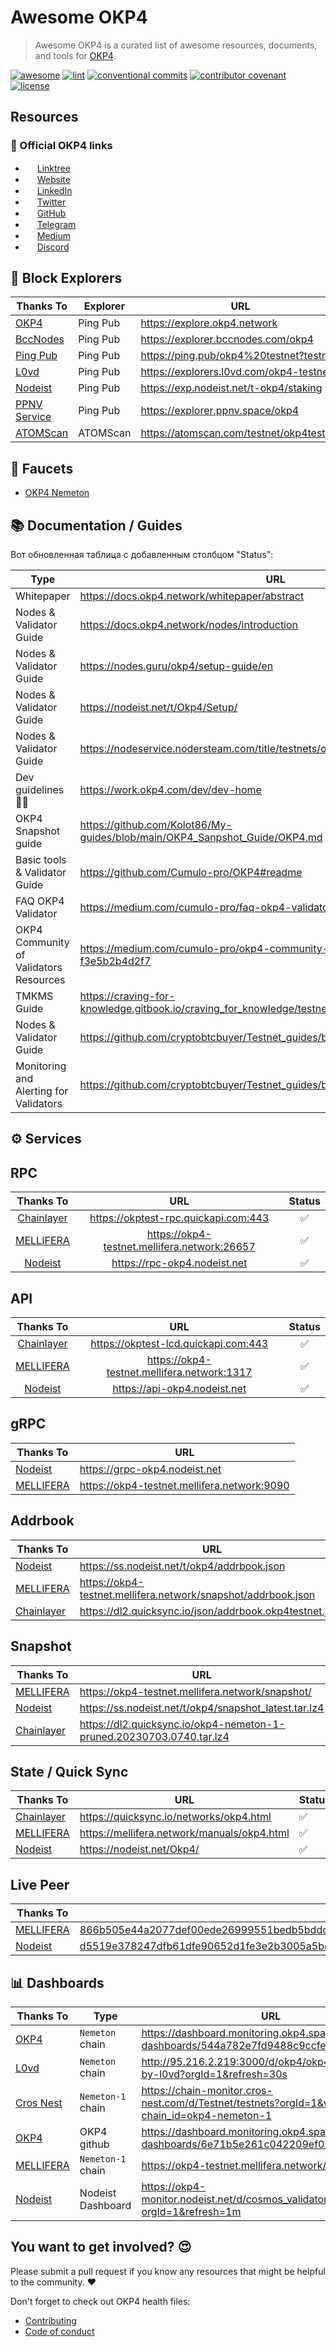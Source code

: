 # Awesome OKP4

> Awesome OKP4 is a curated list of awesome resources, documents, and tools for [OKP4](https://okp4.network).

[![awesome](https://cdn.rawgit.com/sindresorhus/awesome/d7305f38d29fed78fa85652e3a63e154dd8e8829/media/badge.svg)](https://github.com/okp4/awesome)
[![lint](https://img.shields.io/github/actions/workflow/status/okp4/awesome/lint.yml?label=Lint&style=for-the-badge&logo=github)](https://github.com/okp4/awesome/actions/workflows/lint.yml)
[![conventional commits](https://img.shields.io/badge/Conventional%20Commits-1.0.0-yellow.svg?style=for-the-badge&logo=conventionalcommits)](https://conventionalcommits.org)
[![contributor covenant](https://img.shields.io/badge/Contributor%20Covenant-2.1-4baaaa.svg?style=for-the-badge)](https://github.com/okp4/.github/blob/main/CODE_OF_CONDUCT.md)
[![license](https://img.shields.io/badge/License-BSD_3--Clause-blue.svg?style=for-the-badge)](https://opensource.org/licenses/BSD-3-Clause)

## Resources

### 💫 Official OKP4 links

- <img
src="assets/linktree.webp" style="width:15px;height:15px;"> [Linktree](https://linktr.ee/okp4)
- <img
 src="assets/website.webp" style="width:15px;height:15px;"> [Website](https://okp4.network/)
- <img
 src="assets/linkedin.webp" style="width:15px;height:15px;"> [LinkedIn](https://www.linkedin.com/company/okp4-open-knowledge-platform-for)
- <img
 src="assets/twitter.webp" style="width:15px;height:15px;"> [Twitter](https://twitter.com/OKP4_Protocol)
- <img
 src="assets/github.webp" style="width:15px;height:15px;"> [GitHub](https://github.com/okp4)
- <img
 src="assets/telegram.webp" style="width:15px;height:15px;"> [Telegram](https://t.me/okp4network)
- <img
 src="assets/medium.webp" style="width:15px;height:15px;"> [Medium](https://blog.okp4.network/)
- <img
 src="assets/discord.webp" style="width:15px;height:15px;"> [Discord](https://discord.com/invite/okp4)

## 🔭 Block Explorers

| Thanks To                                | Explorer | URL                                        | Status |
|------------------------------------------|----------|--------------------------------------------|--------|
| [OKP4](https://github.com/okp4)          | Ping Pub | <https://explore.okp4.network>             | ✅      |
| [BccNodes](https://github.com/BccNodes/) | Ping Pub | <https://explorer.bccnodes.com/okp4>       | ✅      |
| [Ping Pub](https://github.com/ping-pub/) | Ping Pub | <https://ping.pub/okp4%20testnet?testnet>  | ✅      |
| [L0vd](https://github.com/L0vd)          | Ping Pub | <https://explorers.l0vd.com/okp4-testnet>  | ✅      |
| [Nodeist](https://github.com/Nodeist)    | Ping Pub | <https://exp.nodeist.net/t-okp4/staking>   | ✅      |
| [PPNV Service](https://ppnv.space)       | Ping Pub | <https://explorer.ppnv.space/okp4>         | ✅      |
| [ATOMScan](https://atomscan.com/)        | ATOMScan | <https://atomscan.com/testnet/okp4testnet> | ✅      |

## 🚰 Faucets

- [OKP4 Nemeton](https://faucet.okp4.network)

## 📚 Documentation / Guides

Вот обновленная таблица с добавленным столбцом "Status":

| Type                                   | URL                                                                                  | Status | Thanks To                                                                                |
|----------------------------------------|--------------------------------------------------------------------------------------|--------|------------------------------------------------------------------------------------------|
| Whitepaper                             | <https://docs.okp4.network/whitepaper/abstract>                                      | ✅      | [OKP4](https://github.com/okp4)                                                          |
| Nodes & Validator Guide                | <https://docs.okp4.network/nodes/introduction>                                       | ✅      | [OKP4](https://github.com/okp4)                                                          |
| Nodes & Validator Guide                | <https://nodes.guru/okp4/setup-guide/en>                                             | ✅      | [Nodes Guru](https://nodes.guru/)                                                        |
| Nodes & Validator Guide                | <https://nodeist.net/t/Okp4/Setup/>                                                  | ✅      | [Nodeist](https://nodeist.net/)                                                          |
| Nodes & Validator Guide                | <https://nodeservice.nodersteam.com/title/testnets/okp4>                             | ✅      | [[NODERS]TEAM](https://noders-stake.com/)                                                |
| Dev guidelines 👩‍💻                     | <https://work.okp4.com/dev/dev-home>                                                 | ✅      | [OKP4](https://github.com/okp4)                                                          |
| OKP4 Snapshot guide                    | <https://github.com/Kolot86/My-guides/blob/main/OKP4_Sanpshot_Guide/OKP4.md>         | ✅      | [Kolot](https://github.com/Kolot86)                                                      |
| Basic tools & Validator Guide          | <https://github.com/Cumulo-pro/OKP4#readme>                                          | ✅      | [Cumulo](https://github.com/Cumulo-pro)                                                  |
| FAQ OKP4 Validator                     | <https://medium.com/cumulo-pro/faq-okp4-validator-19e81661b101>                      | ✅      | [Cumulo](https://github.com/Cumulo-pro)                                                  |
| OKP4 Community of Validators Resources | <https://medium.com/cumulo-pro/okp4-community-of-validators-resources-f3e5b2b4d2f7>  | ✅      | [Cumulo](https://github.com/Cumulo-pro)                                                  |
| TMKMS Guide                            | <https://craving-for-knowledge.gitbook.io/craving_for_knowledge/testnets/okp4/tmkms> | ✅      | [Craving_for_Knowledge](https://craving-for-knowledge.gitbook.io/craving_for_knowledge/) |
| Nodes & Validator Guide                | <https://github.com/cryptobtcbuyer/Testnet_guides/blob/main/OKP4/installation.md>    | ✅      | [cryptobtcbuyer](https://github.com/cryptobtcbuyer)                                      |
| Monitoring and Alerting for Validators | <https://github.com/cryptobtcbuyer/Testnet_guides/blob/main/OKP4/monitoring.md>      | ✅      | [cryptobtcbuyer](https://github.com/cryptobtcbuyer)                                      |

## ⚙️ Services

## RPC

|               Thanks To                |                     URL                      | Status |
|:--------------------------------------:|:--------------------------------------------:|:------:|
|  [Chainlayer](https://chainlayer.io)   |     https://okptest-rpc.quickapi.com:443     |   ✅    |
| [MELLIFERA](https://mellifera.network) | https://okp4-testnet.mellifera.network:26657 |   ✅    |
|     [Nodeist](https://nodeist.net)     |         https://rpc-okp4.nodeist.net         |   ✅    |


## API

|               Thanks To                |                     URL                     | Status |
|:--------------------------------------:|:-------------------------------------------:|:------:|
|  [Chainlayer](https://chainlayer.io)   |    https://okptest-lcd.quickapi.com:443     |   ✅    |
| [MELLIFERA](https://mellifera.network) | https://okp4-testnet.mellifera.network:1317 |   ✅    |
|     [Nodeist](https://nodeist.net)     |        https://api-okp4.nodeist.net         |   ✅    |

## gRPC

| Thanks To                              | URL                                         |
|----------------------------------------|---------------------------------------------|
| [Nodeist](https://nodeist.net)         | https://grpc-okp4.nodeist.net               |
| [MELLIFERA](https://mellifera.network) | https://okp4-testnet.mellifera.network:9090 |

## Addrbook

| Thanks To                              | URL                                                           | Status |
|----------------------------------------|---------------------------------------------------------------|--------|
| [Nodeist](https://nodeist.net)         | https://ss.nodeist.net/t/okp4/addrbook.json                   | ✅      |
| [MELLIFERA](https://mellifera.network) | https://okp4-testnet.mellifera.network/snapshot/addrbook.json | ✅      |
| [Chainlayer](https://chainlayer.io)    | https://dl2.quicksync.io/json/addrbook.okp4testnet.json       | ✅      |

## Snapshot

| Thanks To                              | URL                                                                  | Status |
|----------------------------------------|----------------------------------------------------------------------|--------|
| [MELLIFERA](https://mellifera.network) | https://okp4-testnet.mellifera.network/snapshot/                     | ✅      |
| [Nodeist](https://nodeist.net)         | https://ss.nodeist.net/t/okp4/snapshot_latest.tar.lz4                | ✅      |
| [Chainlayer](https://quickapi.com)     | https://dl2.quicksync.io/okp4-nemeton-1-pruned.20230703.0740.tar.lz4 | ✅      |

## State / Quick Sync

| Thanks To                              | URL                                         | Status |
|----------------------------------------|---------------------------------------------|--------|
| [Chainlayer](https://quicksync.io)     | https://quicksync.io/networks/okp4.html     | ✅      |
| [MELLIFERA](https://mellifera.network) | https://mellifera.network/manuals/okp4.html | ✅      |
| [Nodeist](https://nodeist.net)         | https://nodeist.net/Okp4/                   | ✅      |

## Live Peer

| Thanks To                              | Live Peer                                                                                                                  |
|----------------------------------------|----------------------------------------------------------------------------------------------------------------------------|
| [MELLIFERA](https://mellifera.network) | 866b505e44a2077def00ede26999551bedb5bddd@okp4-testnet.mellifera.network:29959                                              |
| [Nodeist](https://nodeist.net)         | d5519e378247dfb61dfe90652d1fe3e2b3005a5b@65.109.68.190:13656,8028015d1c6828a0b734f3b108f0853b0e19305e@157.90.176.184:26656 |


## 📊 Dashboards

| Thanks To                                                 | Type              | URL                                                                                          | Status |
|-----------------------------------------------------------|-------------------|----------------------------------------------------------------------------------------------|--------|
| [OKP4](https://github.com/okp4)                           | `Nemeton` chain   | <https://dashboard.monitoring.okp4.space/public-dashboards/544a782e7fd9488c9ccfe68046c02cf8> | ✅      |
| [L0vd](https://github.com/L0vd/OKP4/tree/main/Monitoring) | `Nemeton` chain   | <http://95.216.2.219:3000/d/okp4/okp4-monitoring-by-l0vd?orgId=1&refresh=30s>                | ✅      |
| [Cros Nest](https://cros-nest.com)                        | `Nemeton-1` chain | <https://chain-monitor.cros-nest.com/d/Testnet/testnets?orgId=1&var-chain_id=okp4-nemeton-1> | ✅      |
| [OKP4](https://github.com/okp4)                           | OKP4 github       | <https://dashboard.monitoring.okp4.space/public-dashboards/6e71b5e261c042209ef0793db964b9bb> | ✅      |
| [MELLIFERA](https://mellifera.network)                    | `Nemeton-1` chain | <https://okp4-testnet.mellifera.network/monitor>                                             | ✅      |
| [Nodeist](https://github.com/Nodeist)                     | Nodeist Dashboard | <https://okp4-monitor.nodeist.net/d/cosmos_validator/okp4?orgId=1&refresh=1m>                | ✅      |

## You want to get involved? 😍

Please submit a pull request if you know any resources that might be helpful to the community. ❤️

Don't forget to check out OKP4 health files:

- [Contributing](https://github.com/okp4/.github/blob/main/CONTRIBUTING.md)
- [Code of conduct](https://github.com/okp4/.github/blob/main/CODE_OF_CONDUCT.md)
